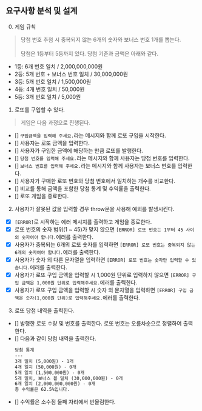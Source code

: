 ## 요구사항 분석 및 설계
0. 게임 규칙
> 당첨 번호 추첨 시 중복되지 않는 6개의 숫자와 보너스 번호 1개를 뽑는다.<br><br>
> 당첨은 1등부터 5등까지 있다. 당첨 기준과 금액은 아래와 같다.
- 1등: 6개 번호 일치 / 2,000,000,000원
- 2등: 5개 번호 + 보너스 번호 일치 / 30,000,000원
- 3등: 5개 번호 일치 / 1,500,000원
- 4등: 4개 번호 일치 / 50,000원
- 5등: 3개 번호 일치 / 5,000원

1. 로또를 구입할 수 있다.
> 게임은 다음 과정으로 진행된다.
- [] `구입금액을 입력해 주세요.`라는 메시지와 함께 로또 구입을 시작한다.
- [] 사용자는 로또 금액을 입력한다.
- [] 사용자가 구입한 금액에 해당하는 만큼 로또를 발행한다.
- [] `당첨 번호를 입력해 주세요.`라는 메시지와 함께 사용자는 당첨 번호를 입력한다.
- [] `보너스 번호를 입력해 주세요.`라는 메시지와 함께 사용자는 보너스 번호를 입력한다.
- [] 사용자가 구매한 로또 번호와 당첨 번호에서 일치하는 개수를 비교한다.
- [] 비교를 통해 금액을 포함한 당첨 통계 및 수익률을 출력한다.
- [] 로또 게임을 종료한다.

2. 사용자가 잘못된 값을 입력할 경우 throw문을 사용해 예외를 발생시킨다.
- [x] `[ERROR]`로 시작하는 에러 메시지를 출력하고 게임을 종료한다.
- [x] 로또 번호의 숫자 범위(1 ~ 45)가 맞지 않으면 `[ERROR] 로또 번호는 1부터 45 사이의 숫자여야 합니다.`에러를 출력한다.
- [x] 사용자가 중복되는 6개의 로또 숫자를 입력하면 `[ERROR] 로또 번호는 중복되지 않는 6개의 숫자여야 합니다.`에러를 출력한다.
- [x] 사용자가 숫자 외 다른 문자열을 입력하면 `[ERROR] 로또 번호는 숫자만 입력할 수 있습니다.`에러를 출력한다.
- [x] 사용자가 로또 구입 금액을 입력할 시 1,000원 단위로 입력하지 않으면 `[ERROR] 구입 금액은 1,000원 단위로 입력해주세요.`에러를 출력한다.
- [x] 사용자가 로또 구입 금액을 입력할 시 숫자 외 문자열을 입력하면 `[ERROR] 구입 금액은 숫자(1,000원 단위)로 입력해주세요.`에러를 출력한다.

3. 로또 당첨 내역을 출력한다.
- [] 발행한 로또 수량 및 번호를 출력한다. 로또 번호는 오름차순으로 정렬하여 출력한다.
- [] 다음과 같이 당첨 내역을 출력한다.
  ``` md
  당첨 통계
  ---
  3개 일치 (5,000원) - 1개
  4개 일치 (50,000원) - 0개
  5개 일치 (1,500,000원) - 0개
  5개 일치, 보너스 볼 일치 (30,000,000원) - 0개
  6개 일치 (2,000,000,000원) - 0개
  총 수익률은 62.5%입니다.
  ```
- [] 수익률은 소수점 둘째 자리에서 반올림한다.
